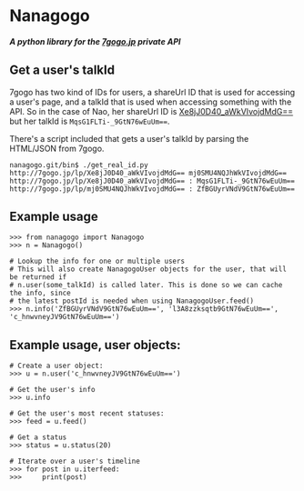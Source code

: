 # Nanagogo

##### A python library for the [7gogo.jp](http://7gogo.jp/) private API

## Get a user's talkId
7gogo has two kind of IDs for users, a shareUrl ID that is used for accessing a user's page, and a talkId that is used when accessing something with the API.
So in the case of Nao, her shareUrl ID is [Xe8jJ0D40_aWkVIvojdMdG==](http://7gogo.jp/lp/Xe8jJ0D40_aWkVIvojdMdG==) but her talkId is `MqsG1FLTi-_9GtN76wEuUm==`.

There's a script included that gets a user's talkId by parsing the HTML/JSON from 7gogo.

    nanagogo.git/bin$ ./get_real_id.py http://7gogo.jp/lp/Xe8jJ0D40_aWkVIvojdMdG== mj0SMU4NQJhWkVIvojdMdG==
    http://7gogo.jp/lp/Xe8jJ0D40_aWkVIvojdMdG== : MqsG1FLTi-_9GtN76wEuUm==
    http://7gogo.jp/lp/mj0SMU4NQJhWkVIvojdMdG== : ZfBGUyrVNdV9GtN76wEuUm==


## Example usage
    >>> from nanagogo import Nanagogo
    >>> n = Nanagogo()

    # Lookup the info for one or multiple users
    # This will also create NanagogoUser objects for the user, that will be returned if
    # n.user(some_talkId) is called later. This is done so we can cache the info, since 
    # the latest postId is needed when using NanagogoUser.feed() 
    >>> n.info('ZfBGUyrVNdV9GtN76wEuUm==', 'l3A8zzksqtb9GtN76wEuUm==', 'c_hnwvneyJV9GtN76wEuUm==')
    

## Example usage, user objects:

    # Create a user object:
    >>> u = n.user('c_hnwvneyJV9GtN76wEuUm==')

    # Get the user's info
    >>> u.info

    # Get the user's most recent statuses:
    >>> feed = u.feed()

    # Get a status
    >>> status = u.status(20)

    # Iterate over a user's timeline
    >>> for post in u.iterfeed:
    >>>     print(post)